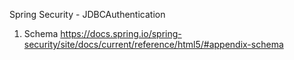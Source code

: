 Spring Security - JDBCAuthentication
1. Schema
https://docs.spring.io/spring-security/site/docs/current/reference/html5/#appendix-schema